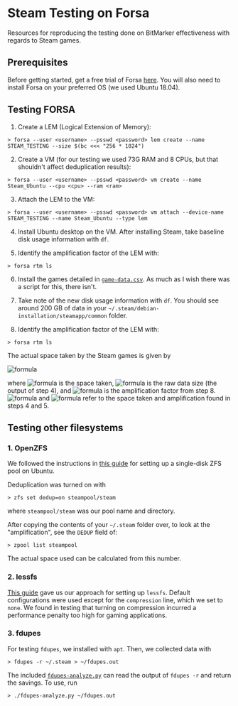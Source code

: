 # Steam Testing on Forsa
Resources for reproducing the testing done on BitMarker effectiveness with regards to Steam games.


## Prerequisites
Before getting started, get a free trial of Forsa [here](https://www.formulusblack.com/see-it-work/). You will also need to install Forsa on your preferred OS (we used Ubuntu 18.04). <br/>


## Testing FORSA
1. Create a LEM (Logical Extension of Memory):
```
> forsa --user <username> --psswd <password> lem create --name STEAM_TESTING --size $(bc <<< "256 * 1024")
```

2. Create a VM (for our testing we used 73G RAM and 8 CPUs, but that shouldn't affect deduplication results):
```
> forsa --user <username> --psswd <password> vm create --name Steam_Ubuntu --cpu <cpu> --ram <ram>
```

3. Attach the LEM to the VM:
```
> forsa --user <username> --psswd <password> vm attach --device-name STEAM_TESTING --name Steam_Ubuntu --type lem
```

4. Install Ubuntu desktop on the VM. After installing Steam, take baseline disk usage information with `df`.

5. Identify the amplification factor of the LEM with:
```
> forsa rtm ls
```

6. Install the games detailed in [`game-data.csv`](data/game-data.csv). As much as I wish there was a script for this, there isn't.

7. Take note of the new disk usage information with `df`. You should see around 200 GB of data in your `~/.steam/debian-installation/steamapp/common` folder.

8. Identify the amplification factor of the LEM with:
```
> forsa rtm ls
```

The actual space taken by the Steam games is given by

![formula](https://render.githubusercontent.com/render/math?math=S_1%20=%20S_0%20\cdot%20%28%20\frac{1}{A_1}%29%20-%20S_{-1}%20\cdot%20%28\frac{1}{A_{-1}}%29)

where ![formula](https://render.githubusercontent.com/render/math?math=S_1) is the space taken, ![formula](https://render.githubusercontent.com/render/math?math=S_0) is the raw data size (the output of step 4), and ![formula](https://render.githubusercontent.com/render/math?math=A_1) is the amplification factor from step 8. ![formula](https://render.githubusercontent.com/render/math?math=S_{-1}) and ![formula](https://render.githubusercontent.com/render/math?math=A_{-1}) refer to the space taken and amplification found in steps 4 and 5.

## Testing other filesystems

### 1. OpenZFS

We followed the instructions in [this guide](https://ubuntu.com/tutorials/setup-zfs-storage-pool#1-overview) for setting up a single-disk ZFS pool on Ubuntu.

Deduplication was turned on with
```
> zfs set dedup=on steampool/steam
```
where `steampool/steam` was our pool name and directory.

After copying the contents of your `~/.steam` folder over, to look at the "amplification", see the `DEDUP` field of:
```
> zpool list steampool
```

The actual space used can be calculated from this number.

### 2. lessfs

[This guide](https://opensourceforu.com/2019/02/data-deduplication-with-a-linux-based-file-system/) gave us our approach for setting up `lessfs`. Default configurations were used except for the `compression` line, which we set to `none`. We found in testing that turning on compression incurred a performance penalty too high for gaming applications.

### 3. fdupes

For testing `fdupes`, we installed with `apt`. Then, we collected data with

```
> fdupes -r ~/.steam > ~/fdupes.out
```

The included [`fdupes-analyze.py`](tools/fdupes-analyze.py) can read the output of `fdupes -r` and return the savings. To use, run
```
> ./fdupes-analyze.py ~/fdupes.out
```
